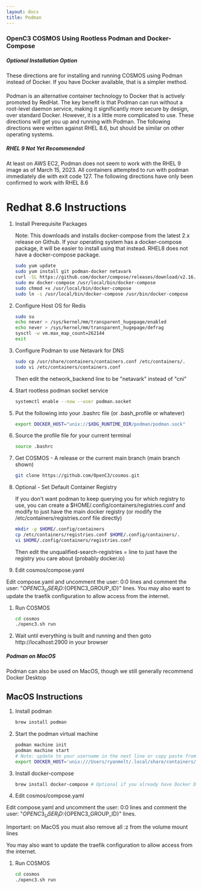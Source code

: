 ```yaml
---
layout: docs
title: Podman
---
```


### OpenC3 COSMOS Using Rootless Podman and Docker-Compose

<div class="note info">
  <h5>Optional Installation Option</h5>
  <p style="margin-bottom:20px;">These directions are for installing and running COSMOS using Podman instead of Docker. If you have Docker available, that is a simpler method.</p>
</div>

Podman is an alternative container technology to Docker that is actively promoted by RedHat. The key benefit is that Podman can run without a root-level daemon service, making it significantly more secure by design, over standard Docker. However, it is a little more complicated to use. These directions will get you up and running with Podman. The following directions were written against RHEL 8.6, but should be similar on other operating systems.

<div class="note warning">
  <h5>RHEL 9 Not Yet Recommended</h5>
  <p style="margin-bottom:20px;">At least on AWS EC2, Podman does not seem to work with the RHEL 9 image as of March 15, 2023. All containers attempted to run with podman immediately die with exit code 127.  The following directions have only been confirmed to work with RHEL 8.6</p>
</div>

# Redhat 8.6 Instructions

1. Install Prerequisite Packages

   Note: This downloads and installs docker-compose from the latest 2.x release on Github. If your operating system has a docker-compose package, it will be easier to install using that instead. RHEL8 does not have a docker-compose package.

   ```bash
   sudo yum update
   sudo yum install git podman-docker netavark
   curl -SL https://github.com/docker/compose/releases/download/v2.16.0/docker-compose-linux-x86_64 -o docker-compose
   sudo mv docker-compose /usr/local/bin/docker-compose
   sudo chmod +x /usr/local/bin/docker-compose
   sudo ln -s /usr/local/bin/docker-compose /usr/bin/docker-compose
   ```

1. Configure Host OS for Redis

   ```bash
   sudo su
   echo never > /sys/kernel/mm/transparent_hugepage/enabled
   echo never > /sys/kernel/mm/transparent_hugepage/defrag
   sysctl -w vm.max_map_count=262144
   exit
   ```

1. Configure Podman to use Netavark for DNS

   ```bash
   sudo cp /usr/share/containers/containers.conf /etc/containers/.
   sudo vi /etc/containers/containers.conf
   ```

   Then edit the network_backend line to be "netavark" instead of "cni"

1. Start rootless podman socket service

   ```bash
   systemctl enable --now --user podman.socket
   ```

1. Put the following into your .bashrc file (or .bash_profile or whatever)

   ```bash
   export DOCKER_HOST="unix://$XDG_RUNTIME_DIR/podman/podman.sock"
   ```

1. Source the profile file for your current terminal

   ```bash
   source .bashrc
   ```

1. Get COSMOS - A release or the current main branch (main branch shown)

   ```bash
   git clone https://github.com/OpenC3/cosmos.git
   ```

1. Optional - Set Default Container Registry

   If you don't want podman to keep querying you for which registry to use, you can create a $HOME/.config/containers/registries.conf and modify to just have the main docker registry (or modify the /etc/containers/registries.conf file directly)

   ```bash
   mkdir -p $HOME/.config/containers
   cp /etc/containers/registries.conf $HOME/.config/containers/.
   vi $HOME/.config/containers/registries.conf
   ```

   Then edit the unqualified-search-registries = line to just have the registry you care about (probably docker.io)

1. Edit cosmos/compose.yaml

Edit compose.yaml and uncomment the user: 0:0 lines and comment the user: "${OPENC3_USER_ID}:${OPENC3_GROUP_ID}" lines.
You may also want to update the traefik configuration to allow access from the internet.

1. Run COSMOS

   ```bash
   cd cosmos
   ./openc3.sh run
   ```

1. Wait until everything is built and running and then goto http://localhost:2900 in your browser

<div class="note info">
  <h5>Podman on MacOS</h5>
  <p style="margin-bottom:20px;">Podman can also be used on MacOS, though we still generally recommend Docker Desktop</p>
</div>

## MacOS Instructions

1. Install podman

   ```bash
   brew install podman
   ```

1. Start the podman virtual machine

   ```bash
   podman machine init
   podman machine start
   # Note: update to your username in the next line or copy paste from what 'podman machine start' says
   export DOCKER_HOST='unix:///Users/ryanmelt/.local/share/containers/podman/machine/qemu/podman.sock'
   ```

1. Install docker-compose

   ```bash
   brew install docker-compose # Optional if you already have Docker Desktop
   ```

1. Edit cosmos/compose.yaml

Edit compose.yaml and uncomment the user: 0:0 lines and comment the user: "${OPENC3_USER_ID}:${OPENC3_GROUP_ID}" lines.

Important: on MacOS you must also remove all :z from the volume mount lines

You may also want to update the traefik configuration to allow access from the internet.

1. Run COSMOS

   ```bash
   cd cosmos
   ./openc3.sh run
   ```


